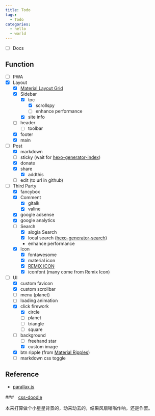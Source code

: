 ```yaml
---
title: Todo
tags:
  - Todo
categories:
  - hello
  - world
---
```


- [ ] Docs

## Function

- [ ] PWA
- [x] Layout
  - [x] [Material Layout Grid](https://material.io/develop/web/components/layout-grid/)
  - [x] Sidebar
    - [x] toc
      - [x] scrollspy
      - [ ] enhance performance
    - [x] site info
  - [ ] header
    - [ ] toolbar
  - [x] footer
  - [x] main
- [ ] Post
  - [x] markdown
  - [ ] sticky (wait for [hexo-generator-index](https://github.com/hexojs/hexo-generator-index))
  - [x] donate
  - [x] share
    - [x] addthis
  - [ ] edit (to url in github)
- [ ] Third Party
  - [x] fancybox
  - [x] Comment
    - [x] gitalk
    - [x] valine
  - [x] google adsense
  - [x] google analytics
  - [ ] Search
    - [x] alogia Search
    - [x] local search ([hexo-generator-search](https://github.com/wzpan/hexo-generator-search))
    - enhance performance
  - [x] Icon
    - [x] fontawesome
    - [x] material icon
    - [x] [REMIX ICON](https://remixicon.com/)
    - [x] iconfont (many come from Remix Icon)
- [ ] UI
  - [x] custom favicon
  - [x] custom scrollbar
  - [ ] menu (planet)
  - [ ] loading animation
  - [x] click firework
    - [x] circle
    - [ ] planet
    - [ ] triangle
    - [ ] square
  - [ ] background
    - [ ] freehand star
    - [x] custom image
  - [x] btn ripple (from [Material Ripples](https://material.io/develop/web/components/ripples/))
  - [ ] markdown css toggle

## Reference

- [parallax.js](http://matthew.wagerfield.com/parallax/)

###　[css-doodle](https://github.com/css-doodle/css-doodle)

本来打算做个小星星背景的，动来动去的，结果风扇嗡嗡作响，还是作罢。
